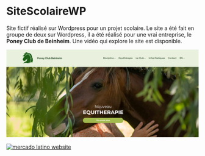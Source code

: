 # SiteScolaireWP
Site fictif réalisé sur Wordpress pour un projet scolaire. Le site a été fait en groupe de deux sur Wordpress, il a été réalisé pour une vrai entreprise, le **Poney Club de Beinheim**. Une vidéo qui explore le site est disponible.

<img src="index.png">

[![mercado latino website](https://img.youtube.com/vi/cGSnHmjdKyw/0.jpg)](https://www.youtube.com/watch?v=cGSnHmjdKyw)
